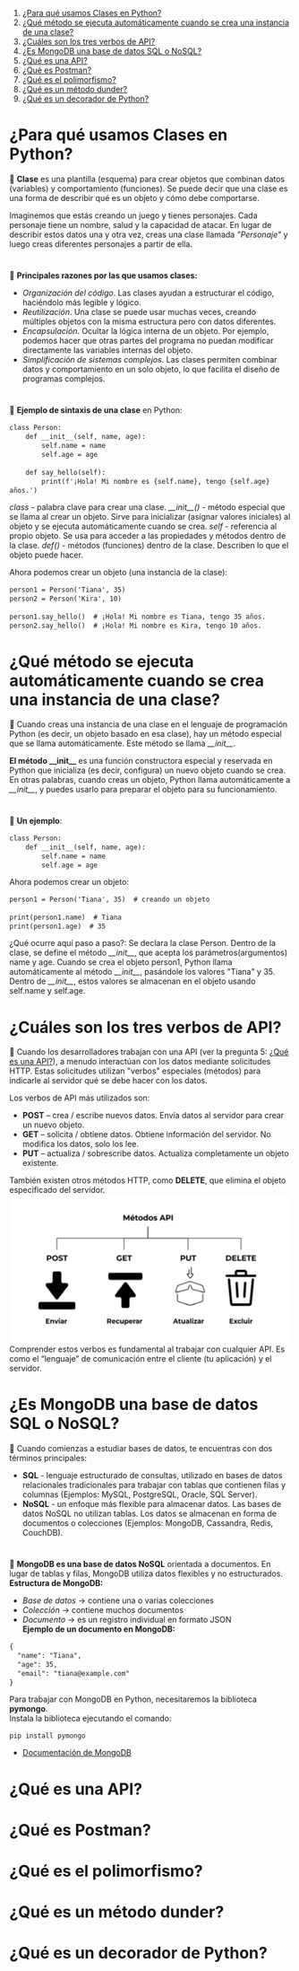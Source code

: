 1. [¿Para qué usamos Clases en Python?](#para-qué-usamos-clases-en-python)
2. [¿Qué método se ejecuta automáticamente cuando se crea una instancia de una clase?](#qué-método-se-ejecuta-automáticamente-cuando-se-crea-una-instancia-de-una-clase)
3. [¿Cuáles son los tres verbos de API?](#cuáles-son-los-tres-verbos-de-api)
4. [¿Es MongoDB una base de datos SQL o NoSQL?](#es-mongodb-una-base-de-datos-sql-o-nosql)
5. [¿Qué es una API?](#qué-es-una-api)
6. [¿Qué es Postman?](#qué-es-postman)
7. [¿Qué es el polimorfismo?](#qué-es-el-polimorfismo)
8. [¿Qué es un método dunder?](#qué-es-un-método-dunder)
9. [¿Qué es un decorador de Python?](#qué-es-un-decorador-de-python)

# ¿Para qué usamos Clases en Python?
&#128204; **Clase** es una plantilla (esquema) para crear objetos que combinan datos (variables) y comportamiento (funciones). Se puede decir que una clase es una forma de describir qué es un objeto y cómo debe comportarse.

Imaginemos que estás creando un juego y tienes personajes. Cada personaje tiene un nombre, salud y la capacidad de atacar. En lugar de describir estos datos una y otra vez, creas una clase llamada *"Personaje"* y luego creas diferentes personajes a partir de ella.
# 
&#128204; **Principales razones por las que usamos clases:**
- *Organización del código*. Las clases ayudan a estructurar el código, haciéndolo más legible y lógico.
- *Reutilización*. Una clase se puede usar muchas veces, creando múltiples objetos con la misma estructura pero con datos diferentes.
- *Encapsulación*. Ocultar la lógica interna de un objeto. Por ejemplo, podemos hacer que otras partes del programa no puedan modificar directamente las variables internas del objeto.
- *Simplificación de sistemas complejos*. Las clases permiten combinar datos y comportamiento en un solo objeto, lo que facilita el diseño de programas complejos.
# 
&#128204; **Ejemplo de sintaxis de una clase** en Python:
```
class Person:
    def __init__(self, name, age):
        self.name = name
        self.age = age

    def say_hello(self):
        print(f'¡Hola! Mi nombre es {self.name}, tengo {self.age} años.')
```
*class* - palabra clave para crear una clase.
*\_\_init\_\_()* - método especial que se llama al crear un objeto. Sirve para inicializar (asignar valores iniciales) al objeto y se ejecuta automáticamente cuando se crea.
*self* - referencia al propio objeto. Se usa para acceder a las propiedades y métodos dentro de la clase.
*def()* - métodos (funciones) dentro de la clase. Describen lo que el objeto puede hacer.

Ahora podemos crear un objeto (una instancia de la clase):
```
person1 = Person('Tiana', 35)
person2 = Person('Kira', 10)

person1.say_hello()  # ¡Hola! Mi nombre es Tiana, tengo 35 años.
person2.say_hello()  # ¡Hola! Mi nombre es Kira, tengo 10 años.
```
# 
# ¿Qué método se ejecuta automáticamente cuando se crea una instancia de una clase?
&#128204; Cuando creas una instancia de una clase en el lenguaje de programación Python (es decir, un objeto basado en esa clase), hay un método especial que se llama automáticamente. Este método se llama *\_\_init\_\_*.

**El método \_\_init\_\_** es una función constructora especial y reservada en Python que inicializa (es decir, configura) un nuevo objeto cuando se crea. En otras palabras, cuando creas un objeto, Python llama automáticamente a *\_\_init\_\_*, y puedes usarlo para preparar el objeto para su funcionamiento.
#
&#128204; **Un ejemplo**:
```
class Person:
    def __init__(self, name, age):
        self.name = name
        self.age = age
```
Ahora podemos crear un objeto:
```
person1 = Person('Tiana', 35)  # creando un objeto

print(person1.name)  # Tiana
print(person1.age)  # 35
```
¿Qué ocurre aquí paso a paso?:
Se declara la clase Person.
Dentro de la clase, se define el método *\_\_init\_\_*, que acepta los parámetros(argumentos) name y age.
Cuando se crea el objeto person1, Python llama automáticamente al método *\_\_init\_\_*, pasándole los valores "Tiana" y 35.
Dentro de *\_\_init\_\_*, estos valores se almacenan en el objeto usando self.name y self.age.
#
# ¿Cuáles son los tres verbos de API?
&#128204; Cuando los desarrolladores trabajan con una API (ver la pregunta 5: [¿Qué es una API?](#qué-es-una-api)), a menudo interactúan con los datos mediante solicitudes HTTP. Estas solicitudes utilizan "verbos" especiales (métodos) para indicarle al servidor qué se debe hacer con los datos.

Los verbos de API más utilizados son:
- **POST** – crea / escribe nuevos datos. Envía datos al servidor para crear un nuevo objeto.
- **GET** – solicita / obtiene datos. Obtiene información del servidor. No modifica los datos, solo los lee.
- **PUT** – actualiza / sobrescribe datos. Actualiza completamente un objeto existente.

También existen otros métodos HTTP, como **DELETE**, que elimina el objeto especificado del servidor.
![](images/api_metods.jpeg)
Comprender estos verbos es fundamental al trabajar con cualquier API. Es como el “lenguaje” de comunicación entre el cliente (tu aplicación) y el servidor.
#
# ¿Es MongoDB una base de datos SQL o NoSQL?
&#128204; Cuando comienzas a estudiar bases de datos, te encuentras con dos términos principales:
- **SQL** - lenguaje estructurado de consultas, utilizado en bases de datos relacionales tradicionales para trabajar con tablas que contienen filas y columnas (Ejemplos: MySQL, PostgreSQL, Oracle, SQL Server).
- **NoSQL** - un enfoque más flexible para almacenar datos. Las bases de datos NoSQL no utilizan tablas. Los datos se almacenan en forma de documentos o colecciones (Ejemplos: MongoDB, Cassandra, Redis, CouchDB).
#
&#128204; **MongoDB es una base de datos NoSQL** orientada a documentos. En lugar de tablas y filas, MongoDB utiliza datos flexibles y no estructurados.  
**Estructura de MongoDB:**
- *Base de datos* → contiene una o varias colecciones
- *Colección* → contiene muchos documentos
- *Documento* → es un registro individual en formato JSON  
**Ejemplo de un documento en MongoDB:**
```
{
  "name": "Tiana",
  "age": 35,
  "email": "tiana@example.com"
}
```
Para trabajar con MongoDB en Python, necesitaremos la biblioteca **pymongo**.  
Instala la biblioteca ejecutando el comando:
```
pip install pymongo
```
- [Documentación de MongoDB](https://www.mongodb.com/docs/)

















# ¿Qué es una API?

# ¿Qué es Postman?

# ¿Qué es el polimorfismo?

# ¿Qué es un método dunder?

# ¿Qué es un decorador de Python?
